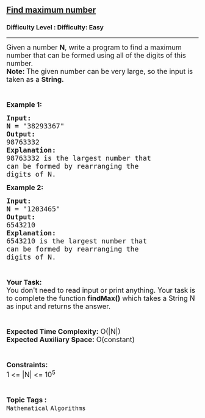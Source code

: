 <h2><a href="https://www.geeksforgeeks.org/problems/find-maximum-number2152/1?page=17&difficulty=Easy&status=unsolved&sortBy=accuracy">Find maximum number</a></h2><h3>Difficulty Level : Difficulty: Easy</h3><hr><div class="problems_problem_content__Xm_eO"><p><span style="font-size:18px">Given a number <strong>N</strong>, write a program to find a maximum number that can be formed using all of the digits of this number.<br>
<strong>Note: </strong>The given number can be very large, so the input is taken as a <strong>String.</strong></span></p>

<p>&nbsp;</p>

<p><span style="font-size:18px"><strong>Example 1:</strong></span></p>

<pre><span style="font-size:18px"><strong>Input:</strong></span>
<span style="font-size:18px"><strong>N =</strong> "38293367"</span>
<strong><span style="font-size:18px">Output:</span></strong>
<span style="font-size:18px">98763332 </span>
<span style="font-size:18px"><strong>Explanation:</strong></span>
<span style="font-size:18px">98763332 is the largest number that
can be formed by rearranging the
digits of N.</span></pre>

<p><span style="font-size:18px"><strong>Example 2:</strong></span></p>

<pre><span style="font-size:18px"><strong>Input:</strong></span>
<span style="font-size:18px"><strong>N =</strong> "1203465"</span>
<strong><span style="font-size:18px">Output:</span></strong>
<span style="font-size:18px">6543210</span>
<span style="font-size:18px"><strong>Explanation:</strong></span>
<span style="font-size:18px">6543210 is the largest number that
can be formed by rearranging the
digits of N.</span></pre>

<p>&nbsp;</p>

<p><span style="font-size:18px"><strong>Your Task:</strong><br>
You don't need to read input or print anything. Your task is to complete the function <strong>findMax()</strong> which takes a String N as input and returns the answer.</span></p>

<p>&nbsp;</p>

<p><span style="font-size:18px"><strong>Expected Time Complexity:</strong> O(|N|)<br>
<strong>Expected Auxiliary Space:</strong> O(constant)</span></p>

<p>&nbsp;</p>

<p><span style="font-size:18px"><strong>Constraints:</strong></span><br>
<span style="font-size:18px">1 &lt;= |N| &lt;= 10<sup>5</sup></span></p>
</div><br><p><span style=font-size:18px><strong>Topic Tags : </strong><br><code>Mathematical</code>&nbsp;<code>Algorithms</code>&nbsp;